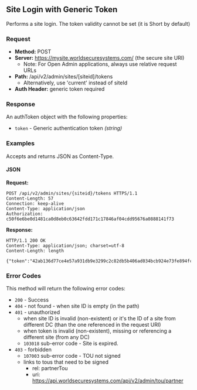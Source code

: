 ## Site Login with Generic Token

Performs a site login. The token validity cannot be set (it is Short by default)

### Request

* **Method:** POST
* **Server:** https://mysite.worldsecuresystems.com/ (the secure site URI)
  * Note: For Open Admin applications, always use relative request URLs
* **Path:** /api/v2/admin/sites/[siteid]/tokens
	* Alternatively, use 'current' instead of siteId
* **Auth Header:** generic token required

### Response

An authToken object with the following properties:

* `token` - Generic authentication token *(string)*

### Examples

Accepts and returns JSON as Content-Type.

#### JSON

**Request:**
~~~
POST /api/v2/admin/sites/{siteid}/tokens HTTPS/1.1
Content-Length: 57
Connection: keep-alive
Content-Type: application/json
Authorization: c50f6e6be0d1481ca0d8eb0c63642fdd171c17846af04cdd95676a0888141f73
~~~

**Response:**
~~~
HTTP/1.1 200 OK
Content-Type: application/json; charset=utf-8
Content-Length: length
 
{"token":"42ab136d77ce4e57a931db9e3299c2c82db5b406ad034bcb924e73fe894fcfb1"}
~~~

### Error Codes

This method will return the following error codes:

* `200` - Success
* `404` - not found - when site ID is empty (in the path)
* `401` - unauthorized
	* when site ID is invalid (non-existent) or it's the ID of a site from different DC (than the one referenced in the request URI)
	* when token is invalid (non-existent), missing or referencing a different site (from any DC)
	* `103018` sub-error code - Site is expired.
* `403` - forbidden
	* `107003` sub-error code - TOU not signed
	* links to tous that need to be signed
		* rel: partnerTou
		* uri: https://api.worldsecuresystems.com/api/v2/admin/tou/partner
